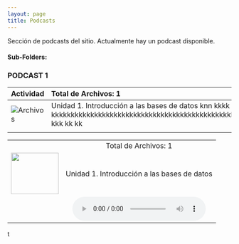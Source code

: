 ```yaml
---
layout: page
title: Podcasts
---
```

Sección de podcasts del sitio. Actualmente hay un podcast disponible.
#### Sub-Folders: 
### PODCAST 1


| Actividad | Total de Archivos: 1 | 
| :------ |:--- |
| ![Archivos](https://basededatostec.github.io/img/01archivos.png "Podcasts") | Unidad 1. Introducción a las bases de datos knn kkkk   kkkkkkkkkkkkkkkkkkkkkkkkkkkkkkkkkkkkkkkkkkkkkkkkkkkkk kkk kk kk |
| | |


|   |  | 
| :------- | :------: | 
|   | Total de Archivos: 1 | 
| <img src="https://basededatostec.github.io/img/01archivos.png" width="107" height="93">   | Unidad 1. Introducción a las bases de datos      | 
|   | <audio src="https://basededatostec.github.io/img/podcast.mp3" controls="controls" type="audio/mpeg" preload="preload"></audio> | 

t
